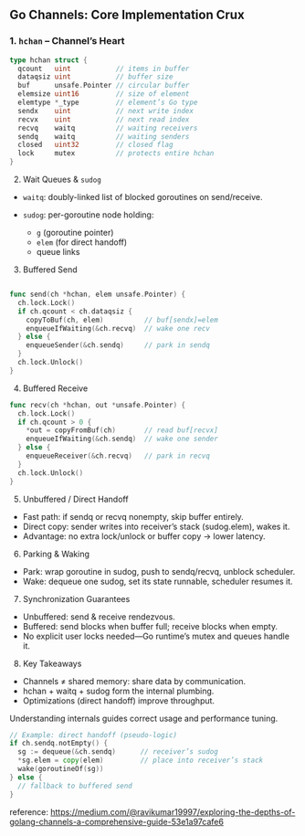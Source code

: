 
## Go Channels: Core Implementation Crux

### 1. `hchan` – Channel’s Heart  
```go
type hchan struct {
  qcount   uint           // items in buffer
  dataqsiz uint           // buffer size
  buf      unsafe.Pointer // circular buffer
  elemsize uint16         // size of element
  elemtype *_type         // element’s Go type
  sendx    uint           // next write index
  recvx    uint           // next read index
  recvq    waitq          // waiting receivers
  sendq    waitq          // waiting senders
  closed   uint32         // closed flag
  lock     mutex          // protects entire hchan
}
```

2. Wait Queues & `sudog`

- `waitq`: doubly-linked list of blocked goroutines on send/receive.

- `sudog`: per-goroutine node holding:
    - `g` (goroutine pointer)
    - `elem` (for direct handoff)
    - queue links


3. Buffered Send

```go

func send(ch *hchan, elem unsafe.Pointer) {
  ch.lock.Lock()
  if ch.qcount < ch.dataqsiz {
    copyToBuf(ch, elem)          // buf[sendx]=elem
    enqueueIfWaiting(&ch.recvq)  // wake one recv
  } else {
    enqueueSender(&ch.sendq)     // park in sendq
  }
  ch.lock.Unlock()
}
```

4. Buffered Receive
```go
func recv(ch *hchan, out *unsafe.Pointer) {
  ch.lock.Lock()
  if ch.qcount > 0 {
    *out = copyFromBuf(ch)       // read buf[recvx]
    enqueueIfWaiting(&ch.sendq)  // wake one sender
  } else {
    enqueueReceiver(&ch.recvq)   // park in recvq
  }
  ch.lock.Unlock()
}
```

5. Unbuffered / Direct Handoff
- Fast path: if sendq or recvq nonempty, skip buffer entirely.
- Direct copy: sender writes into receiver’s stack (sudog.elem), wakes it.
- Advantage: no extra lock/unlock or buffer copy → lower latency.

6. Parking & Waking
- Park: wrap goroutine in sudog, push to sendq/recvq, unblock scheduler.
- Wake: dequeue one sudog, set its state runnable, scheduler resumes it.

7. Synchronization Guarantees
- Unbuffered: send & receive rendezvous.
- Buffered: send blocks when buffer full; receive blocks when empty.
- No explicit user locks needed—Go runtime’s mutex and queues handle it.

8. Key Takeaways
- Channels ≠ shared memory: share data by communication.
- hchan + waitq + sudog form the internal plumbing.
- Optimizations (direct handoff) improve throughput.


Understanding internals guides correct usage and performance tuning.

```go
// Example: direct handoff (pseudo-logic)
if ch.sendq.notEmpty() {
  sg := dequeue(&ch.sendq)      // receiver’s sudog
  *sg.elem = copy(elem)         // place into receiver’s stack
  wake(goroutineOf(sg))
} else {
  // fallback to buffered send
}
```


reference: https://medium.com/@ravikumar19997/exploring-the-depths-of-golang-channels-a-comprehensive-guide-53e1a97cafe6
